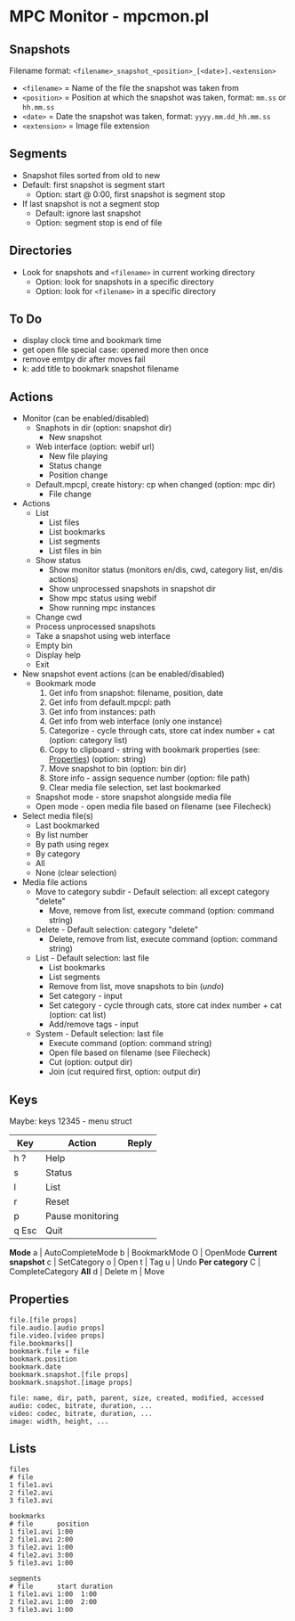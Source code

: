# MPC Monitor - mpcmon.pl

## Snapshots

Filename format: `<filename>_snapshot_<position>_[<date>].<extension>`

- `<filename>` = Name of the file the snapshot was taken from
- `<position>` = Position at which the snapshot was taken, format: `mm.ss` or `hh.mm.ss`
- `<date>` = Date the snapshot was taken, format: `yyyy.mm.dd_hh.mm.ss`
- `<extension>` = Image file extension

## Segments

- Snapshot files sorted from old to new
- Default: first snapshot is segment start
  - Option: start @ 0:00, first snapshot is segment stop
- If last snapshot is not a segment stop
  - Default: ignore last snapshot
  - Option: segment stop is end of file

## Directories

- Look for snapshots and `<filename>` in current working directory
  - Option: look for snapshots in a specific directory
  - Option: look for `<filename>` in a specific directory

## To Do

- display clock time and bookmark time
- get open file special case: opened more then once
- remove emtpy dir after moves fail
- k: add title to bookmark snapshot filename

## Actions

* Monitor (can be enabled/disabled)
  * Snaphots in dir (option: snapshot dir)
    * New snapshot
  * Web interface (option: webif url)
    * New file playing
    * Status change
    * Position change
  * Default.mpcpl, create history: cp when changed (option: mpc dir)
    * File change
* Actions
  * List
    * List files
    * List bookmarks
    * List segments
    * List files in bin
  * Show status
    * Show monitor status (monitors en/dis, cwd, category list, en/dis actions)
    * Show unprocessed snapshots in snapshot dir
    * Show mpc status using webif
    * Show running mpc instances
  * Change cwd
  * Process unprocessed snapshots
  * Take a snapshot using web interface
  * Empty bin
  * Display help
  * Exit
* New snapshot event actions (can be enabled/disabled)
  * Bookmark mode
    1. Get info from snapshot: filename, position, date
    1. Get info from default.mpcpl: path
    1. Get info from instances: path
    1. Get info from web interface (only one instance)
    1. Categorize - cycle through cats, store cat index number + cat (option: category list)
    1. Copy to clipboard - string with bookmark properties (see: [Properties](#properties)) (option: string)
    1. Move snapshot to bin (option: bin dir)
    1. Store info - assign sequence number (option: file path)
    1. Clear media file selection, set last bookmarked
  * Snapshot mode - store snapshot alongside media file
  * Open mode - open media file based on filename (see Filecheck)
* Select media file(s)
  * Last bookmarked
  * By list number
  * By path using regex
  * By category
  * All
  * None (clear selection)
* Media file actions
  * Move to category subdir - Default selection: all except category "delete"
    * Move, remove from list, execute command (option: command string)
  * Delete - Default selection: category "delete"
    * Delete, remove from list, execute command (option: command string)
  * List - Default selection: last file
    * List bookmarks
    * List segments
    * Remove from list, move snapshots to bin (*undo*)
    * Set category - input
    * Set category - cycle through cats, store cat index number + cat (option: cat list)
    * Add/remove tags - input
  * System - Default selection: last file
    * Execute command (option: command string)
    * Open file based on filename (see Filecheck)
    * Cut (option: output dir)
    * Join (cut required first, option: output dir)

## Keys

Maybe: keys 12345 - menu struct

Key     | Action | Reply
------- | ------ | -----
h ?     | Help
s       | Status
l       | List
r       | Reset
p       | Pause monitoring
q Esc   | Quit
**Mode**
a       | AutoCompleteMode
b       | BookmarkMode
O       | OpenMode
**Current snapshot**
c       | SetCategory
o       | Open
t       | Tag
u       | Undo
**Per category**
C       | CompleteCategory
**All**
d       | Delete
m       | Move

## Properties

```
file.[file props]
file.audio.[audio props]
file.video.[video props]
file.bookmarks[]
bookmark.file = file
bookmark.position
bookmark.date
bookmark.snapshot.[file props]
bookmark.snapshot.[image props]

file: name, dir, path, parent, size, created, modified, accessed
audio: codec, bitrate, duration, ...
video: codec, bitrate, duration, ...
image: width, height, ...
```

## Lists

```
files
# file
1 file1.avi
2 file2.avi
3 file3.avi

bookmarks
# file      position
1 file1.avi 1:00
2 file1.avi 2:00
3 file2.avi 1:00
4 file2.avi 3:00
5 file3.avi 1:00

segments
# file      start duration
1 file1.avi 1:00  1:00
2 file2.avi 1:00  2:00
3 file3.avi 1:00

```
